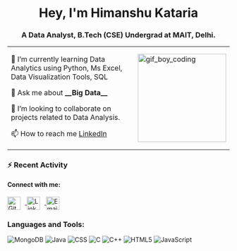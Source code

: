 <h1 align="center">Hey, I'm Himanshu Kataria</h1>
<h3 align="center">A Data Analyst, B.Tech (CSE) Undergrad at MAIT, Delhi.</h3>

<table>
  <tr>
    <td>
      <p>🌱 I’m currently learning Data Analytics using Python, Ms Excel, Data Visualization Tools, SQL</p>
      <p>💬 Ask me about <b>__Big Data__</b></p>
      <p>💞️ I’m looking to collaborate on projects related to Data Analysis.</p>
      <p>📫 How to reach me <a href="https://www.linkedin.com/in/himanshu-kataria-02/">LinkedIn</a></p>
    </td>
    <td>
      <img src="https://camo.githubusercontent.com/4cb9b98860a01e6a93c5b3eb5fd5a0ae409731635562552752b75ff17b4b2167/68747470733a2f2f6d656469612e67697068792e636f6d2f6d656469612f4d3967624264396e6244724f5475314d71782f67697068792e676966" alt="gif_boy_coding" width="200">
    </td>
  </tr>
</table>

### ⚡ Recent Activity
<h4>Connect with me:</h4>
<p>
    <a href="https://github.com/HimanshuKataria02" target="_blank">
        <img src="https://www.google.com/url?sa=i&url=https%3A%2F%2Fwww.flaticon.com%2Ffree-icon%2Fgithub-logo_25231&psig=AOvVaw2g_0i-uHzetaZ-MCjNPICb&ust=1723490314409000&source=images&cd=vfe&opi=89978449&ved=0CBEQjRxqFwoTCLCpn_HT7YcDFQAAAAAdAAAAABAY
" width="30" height="30" alt="GitHub" style="vertical-align:middle; margin-right:10px;">
    </a>
    <a href="https://www.linkedin.com/in/himanshu-kataria-02/" target="_blank">
        <img src="https://content.linkedin.com/content/dam/me/business/en-us/amp/brand-site/v2/bg/LI-Bug.svg.original.svg" width="30" height="30" alt="LinkedIn" style="vertical-align:middle; margin-right:10px;">
    </a>
    <a href="mailto:himanshukataria72@gmail.com" target="_blank">
        <img src="https://cdn.jsdelivr.net/npm/simple-icons@v3/icons/gmail.svg" width="30" height="30" alt="Email" style="vertical-align:middle; margin-right:10px;">
    </a>
</p>



### Languages and Tools:
![MongoDB](https://img.shields.io/badge/-MongoDB-47A248?style=flat-square&logo=mongodb)
![Java](https://img.shields.io/badge/-Java-007396?style=flat-square&logo=java)
![CSS](https://img.shields.io/badge/-CSS-1572B6?style=flat-square&logo=css3)
![C](https://img.shields.io/badge/-C-A8B9CC?style=flat-square&logo=c)
![C++](https://img.shields.io/badge/-C++-00599C?style=flat-square&logo=cplusplus)
![HTML5](https://img.shields.io/badge/-HTML5-E34F26?style=flat-square&logo=html5)
![JavaScript](https://img.shields.io/badge/-JavaScript-F7DF1E?style=flat-square&logo=javascript)

<!---
HimanshuKataria02/HimanshuKataria02 is a ✨ special ✨ repository because its `README.md` (this file) appears on your GitHub profile.
You can click the Preview link to take a look at your changes.
--->
